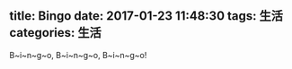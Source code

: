 title: Bingo
date: 2017-01-23 11:48:30
tags: 生活
categories: 生活
---

B~i~n~g~o, B~i~n~g~o, B~i~n~g~o!
